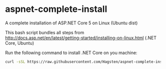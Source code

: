 # aspnet-complete-install
A complete installation of ASP.NET Core 5 on Linux (Ubuntu dist)

This bash script bundles all steps from http://docs.asp.net/en/latest/getting-started/installing-on-linux.html (.NET Core, Ubuntu)

Run the following command to install .NET Core on you machine:

```bash
curl -sSL https://raw.githubusercontent.com/Hagsten/aspnet-complete-install/master/install.sh | sh
```
